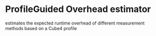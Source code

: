 # ProfileGuided Overhead estimator

estimates the expected runtime overhead of different measurement methods based on a Cube4 profile
